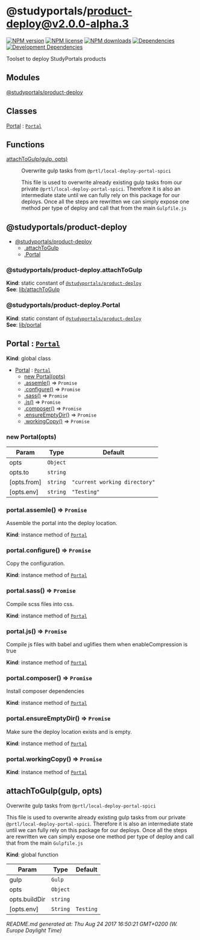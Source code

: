 # @studyportals/product-deploy@v2.0.0-alpha.3

<a href="https://www.npmjs.com/package/@studyportals/product-deploy" title="View this project on NPM" target="_blank"><img src="https://img.shields.io/npm/v/@studyportals/product-deploy.svg?style=flat" alt="NPM version" /></a>
<a href="https://www.npmjs.com/package/@studyportals/product-deploy" title="View this project on NPM" target="_blank"><img src="https://img.shields.io/npm/l/@studyportals/product-deploy.svg?style=flat" alt="NPM license" /></a>
<a href="https://www.npmjs.com/package/@studyportals/product-deploy" title="View this project on NPM" target="_blank"><img src="https://img.shields.io/npm/dm/@studyportals/product-deploy.svg?style=flat" alt="NPM downloads" /></a>
<a href="https://david-dm.org/studyportals/product-deploy" title="View this project on David" target="_blank"><img src="https://img.shields.io/david/studyportals/product-deploy.svg?style=flat" alt="Dependencies" /></a>
<a href="https://david-dm.org/studyportals/product-deploy" title="View this project on David" target="_blank"><img src="https://img.shields.io/david/dev/studyportals/product-deploy.svg?style=flat" alt="Development Dependencies" /></a>

Toolset to deploy StudyPortals products

## Modules

<dl>
<dt><a href="#module_@studyportals/product-deploy">@studyportals/product-deploy</a></dt>
<dd></dd>
</dl>

## Classes

<dl>
<dt><a href="#Portal">Portal</a> : <code><a href="#Portal">Portal</a></code></dt>
<dd></dd>
</dl>

## Functions

<dl>
<dt><a href="#attachToGulp">attachToGulp(gulp, opts)</a></dt>
<dd><p>Overwrite gulp tasks from <code>@prtl/local-deploy-portal-spici</code></p>
<p>This file is used to overwrite already existing gulp tasks from our private
<code>@prtl/local-deploy-portal-spici</code>. Therefore it is also an intermediate state
until we can fully rely on this package for our deploys. Once all the steps
are rewritten we can simply expose one method per type of deploy and call that
from the main <code>Gulpfile.js</code></p>
</dd>
</dl>

<a name="module_@studyportals/product-deploy"></a>

## @studyportals/product-deploy

* [@studyportals/product-deploy](#module_@studyportals/product-deploy)
    * [.attachToGulp](#module_@studyportals/product-deploy.attachToGulp)
    * [.Portal](#module_@studyportals/product-deploy.Portal)

<a name="module_@studyportals/product-deploy.attachToGulp"></a>

### @studyportals/product-deploy.attachToGulp
**Kind**: static constant of [<code>@studyportals/product-deploy</code>](#module_@studyportals/product-deploy)  
**See**: [lib/attachToGulp](#module_lib/attachToGulp)  
<a name="module_@studyportals/product-deploy.Portal"></a>

### @studyportals/product-deploy.Portal
**Kind**: static constant of [<code>@studyportals/product-deploy</code>](#module_@studyportals/product-deploy)  
**See**: [lib/portal](#module_lib/portal)  
<a name="Portal"></a>

## Portal : [<code>Portal</code>](#Portal)
**Kind**: global class  

* [Portal](#Portal) : [<code>Portal</code>](#Portal)
    * [new Portal(opts)](#new_Portal_new)
    * [.assemle()](#Portal+assemle) ⇒ <code>Promise</code>
    * [.configure()](#Portal+configure) ⇒ <code>Promise</code>
    * [.sass()](#Portal+sass) ⇒ <code>Promise</code>
    * [.js()](#Portal+js) ⇒ <code>Promise</code>
    * [.composer()](#Portal+composer) ⇒ <code>Promise</code>
    * [.ensureEmptyDir()](#Portal+ensureEmptyDir) ⇒ <code>Promise</code>
    * [.workingCopy()](#Portal+workingCopy) ⇒ <code>Promise</code>

<a name="new_Portal_new"></a>

### new Portal(opts)

| Param | Type | Default |
| --- | --- | --- |
| opts | <code>Object</code> |  | 
| opts.to | <code>string</code> |  | 
| [opts.from] | <code>string</code> | <code>&quot;current working directory&quot;</code> | 
| [opts.env] | <code>string</code> | <code>&quot;Testing&quot;</code> | 

<a name="Portal+assemle"></a>

### portal.assemle() ⇒ <code>Promise</code>
Assemble the portal into the deploy location.

**Kind**: instance method of [<code>Portal</code>](#Portal)  
<a name="Portal+configure"></a>

### portal.configure() ⇒ <code>Promise</code>
Copy the configuration.

**Kind**: instance method of [<code>Portal</code>](#Portal)  
<a name="Portal+sass"></a>

### portal.sass() ⇒ <code>Promise</code>
Compile scss files into css.

**Kind**: instance method of [<code>Portal</code>](#Portal)  
<a name="Portal+js"></a>

### portal.js() ⇒ <code>Promise</code>
Compile js files with babel and uglifies them when enableCompression is true

**Kind**: instance method of [<code>Portal</code>](#Portal)  
<a name="Portal+composer"></a>

### portal.composer() ⇒ <code>Promise</code>
Install composer dependencies

**Kind**: instance method of [<code>Portal</code>](#Portal)  
<a name="Portal+ensureEmptyDir"></a>

### portal.ensureEmptyDir() ⇒ <code>Promise</code>
Make sure the deploy location exists and is empty.

**Kind**: instance method of [<code>Portal</code>](#Portal)  
<a name="Portal+workingCopy"></a>

### portal.workingCopy() ⇒ <code>Promise</code>
**Kind**: instance method of [<code>Portal</code>](#Portal)  
<a name="attachToGulp"></a>

## attachToGulp(gulp, opts)
Overwrite gulp tasks from `@prtl/local-deploy-portal-spici`

This file is used to overwrite already existing gulp tasks from our private
`@prtl/local-deploy-portal-spici`. Therefore it is also an intermediate state
until we can fully rely on this package for our deploys. Once all the steps
are rewritten we can simply expose one method per type of deploy and call that
from the main `Gulpfile.js`

**Kind**: global function  

| Param | Type | Default |
| --- | --- | --- |
| gulp | <code>Gulp</code> |  | 
| opts | <code>Object</code> |  | 
| opts.buildDir | <code>string</code> |  | 
| [opts.env] | <code>String</code> | <code>Testing</code> | 


_README.md generated at: Thu Aug 24 2017 16:50:21 GMT+0200 (W. Europe Daylight Time)_